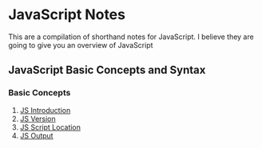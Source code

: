 # JavaScript Notes

This are a compilation of shorthand notes for JavaScript. I believe they are going to give you an overview of JavaScript

## JavaScript Basic Concepts and Syntax

### Basic Concepts

1. [JS Introduction](./notes/introduction.md)
2. [JS Version](./notes/version.md)
3. [JS Script Location](./notes/script-location.md)
4. [JS Output](./notes/output.md)
